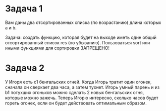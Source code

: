 # **Задача 1**
Вам даны два отсортированных списка (по возрастанию) длина которых a и b.

Задача: создать функцию, которая будет на выходе иметь один общий отсортированный список res (по убыванию). Пользоваться sort или иными функциями для сортировки ЗАПРЕЩЕНО!

# **Задача 2**
У Игоря есть с1 бенгальских огней. Когда Игорь тратит один огонек, сначала он сверкает два часа, а затем тухнет. Игорь умный парень и из b1 потухших огоньков можно сделать 2 новых бенгальских огня, которые можно зажечь.
Теперь Игорю интересно, сколько часов будет гореть огонек, если он будет действовать оптимальным образом.
